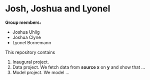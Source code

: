# Josh, Joshua and Lyonel

**Group members:**
- Joshua Uhlig
- Joshua Clyne
- Lyonel Bornemann

This repository contains  
1. Inaugural project. 
2. Data project. We fetch data from **source x** on **y** and show that ...
3. Model project. We model ...
